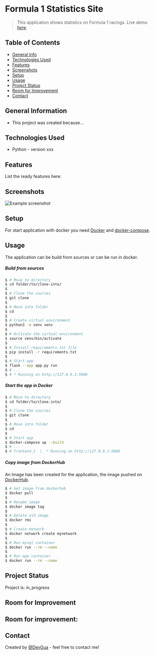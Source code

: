 # Formula 1 Statistics Site
> This application shows statistics on Formula 1 racings.
> Live demo [_here_](#).

## Table of Contents
* [General Info](#general-information)
* [Technologies Used](#technologies-used)
* [Features](#features)
* [Screenshots](#screenshots)
* [Setup](#setup)
* [Usage](#usage)
* [Project Status](#project-status)
* [Room for Improvement](#room-for-improvement)
* [Contact](#contact)


## General Information
- This project was created because...


## Technologies Used
- Python - version xxx


## Features
List the ready features here:


## Screenshots
![Example screenshot](#)


## Setup
For start application with docker you need [Docker](https://docs.docker.com/get-docker/) and [docker-compose](https://docs.docker.com/compose/install/).


## Usage
The application can be build from sources or can be run in docker.

##### Build from sources
```bash
$ # Move to directory
$ cd folder/to/clone-into/
$
$ # Clone the sources
$ git clone 
$
$ # Move into folder
$ cd 
$
$ # Create virtual environment
$ python3 -m venv venv
$
$ # Activate the virtual environment
$ source venv/bin/activate
$
$ # Install requirements.txt file
$ pip install -r requirements.txt
$
$ # Start app
$ flask --app app.py run
$ # ...
$ # * Running on http://127.0.0.1:5000 
```

##### Start the app in Docker
```bash
$ # Move to directory
$ cd folder/to/clone-into/
$
$ # Clone the sources
$ git clone 
$
$ # Move into folder
$ cd 
$
$ # Start app
$ docker-compose up --build
$ # ...
$ # frontend_1  |  * Running on http://127.0.0.1:5000
```

##### Copy image from DockerHub
An Image has been created for the application, the image pushed on [DockerHub](#).
```bash
$ # Get image from dockerhub
$ docker pull 
$
$ # Rename image
$ docker image tag 
$
$ # Delete old image
$ docker rmi 
$
$ # Create network
$ docker network create mynetwork
$
$ # Run mysql container
$ docker run --rm --name 
$
$ # Run app container
$ docker run --rm --name 
```

## Project Status
Project is: in_progress


## Room for Improvement
Room for improvement:
- 

## Contact
Created by [@DevGua](#) - feel free to contact me!